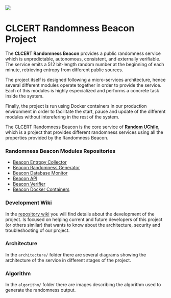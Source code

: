 ![](https://www.clcert.cl/assets/img/logo-clcert.svg)

# CLCERT Randomness Beacon Project

The **CLCERT Randomness Beacon** provides a public randomness service which is unpredictable, autonomous, consistent, and externally verifiable. The service emits a 512 bit-length random number at the beginning of each minute, retrieving entropy from different public sources.

The project itself is designed following a micro-services architecture, hence several different modules operate together in order to provide the service. Each of this modules is highly especialized and performs a concrete task inside the system.

Finally, the project is run using Docker containers in our production environment in order to facilitate the start, pause and update of the different modules without interefering in the rest of the system.

The CLCERT Randomness Beacon is the core service of [**Random UChile**](https://random.uchile.cl), which is a project that provides different randomness services using all the properties provided by the Randomness Beacon.

### Randomness Beacon Modules Repositories

* [Beacon Entropy Collector](https://www.github.com/clcert/beacon-collector)
* [Beacon Randomness Generator](https://www.github.com/clcert/beacon-record-generator)
* [Beacon Database Monitor](https://www.github.com/clcert/beacon-monitor)
* [Beacon API](https://www.github.com/clcert/beacon-api)
* [Beacon Verifier](https://www.github.com/clcert/beacon-verifier)
* [Beacon Docker Containers](https://www.github.com/clcert/beacon-docker)

### Development Wiki

In the [repository wiki](https://github.com/clcert/random-beacon/wiki) you will find details about the development of the project. Is focused on helping current and future developers of this project (or others similar) that wants 
to know about the architecture, security and troubleshooting of our project.

### Architecture

In the `architecture/` folder there are several diagrams showing the architecture of the service in different stages of the project.

### Algorithm

In the `algorithm/` folder there are images describing the algorithm used to generate the randomness output.
